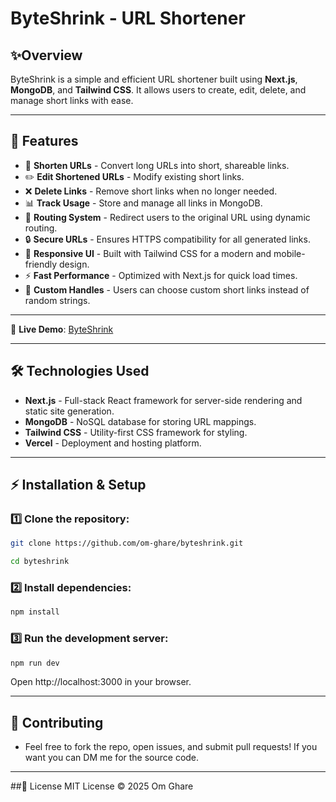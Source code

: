 # ByteShrink - URL Shortener

## ✨Overview
ByteShrink is a simple and efficient URL shortener built using **Next.js**, **MongoDB**, and **Tailwind CSS**. It allows users to create, edit, delete, and manage short links with ease.

---
## 🚀 Features
- 🔗 **Shorten URLs** - Convert long URLs into short, shareable links.
- ✏️ **Edit Shortened URLs** - Modify existing short links.
- ❌ **Delete Links** - Remove short links when no longer needed.
- 📊 **Track Usage** - Store and manage all links in MongoDB.
- 🔄 **Routing System** - Redirect users to the original URL using dynamic routing.
- 🔒 **Secure URLs** - Ensures HTTPS compatibility for all generated links.
- 🎨 **Responsive UI** - Built with Tailwind CSS for a modern and mobile-friendly design.
- ⚡ **Fast Performance** - Optimized with Next.js for quick load times.
- 📜 **Custom Handles** - Users can choose custom short links instead of random strings.

---
🔗 **Live Demo**: [ByteShrink](https://byteshrink-omghare.vercel.app)  

---
## 🛠️ Technologies Used
- **Next.js** - Full-stack React framework for server-side rendering and static site generation.
- **MongoDB** - NoSQL database for storing URL mappings.
- **Tailwind CSS** - Utility-first CSS framework for styling.
- **Vercel** - Deployment and hosting platform.

---
## ⚡ Installation & Setup
### 1️⃣ Clone the repository:
```sh
git clone https://github.com/om-ghare/byteshrink.git
```

```sh
cd byteshrink
```
### 2️⃣ Install dependencies:
``` sh 
npm install
```

### 3️⃣ Run the development server:
``` sh
npm run dev
```
Open http://localhost:3000 in your browser.

---
## 🤝 Contributing
- Feel free to fork the repo, open issues, and submit pull requests! If you want you can DM me for the source code.

---
##📜 License
MIT License © 2025 Om Ghare
